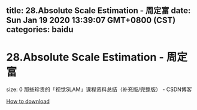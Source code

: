
title: 28.Absolute Scale Estimation - 周定富
date: Sun Jan 19 2020 13:39:07 GMT+0800 (CST)    
categories: baidu
---

# 28.Absolute Scale Estimation - 周定富
size: 0
 那些珍贵的「视觉SLAM」课程资料总结（补充版/完整版） - CSDN博客
 

[How to download](https://bpcam.bemobtrk.com/go/2ceec3aa-1ca2-46d6-b9ff-aaa5c184517c?jno=3417)